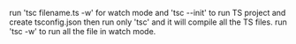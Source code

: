 run 'tsc filename.ts -w' for watch mode
and 'tsc --init' to run TS project and create tsconfig.json then run only 'tsc' and it will compile all the TS files.
run 'tsc -w' to run all the file in watch mode.